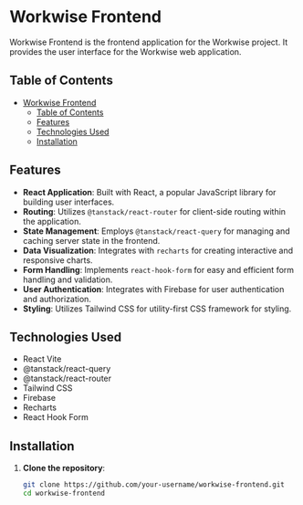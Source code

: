 # Workwise Frontend

Workwise Frontend is the frontend application for the Workwise project. It provides the user interface for the Workwise web application.

## Table of Contents

- [Workwise Frontend](#workwise-frontend)
  - [Table of Contents](#table-of-contents)
  - [Features](#features)
  - [Technologies Used](#technologies-used)
  - [Installation](#installation)

## Features

- **React Application**: Built with React, a popular JavaScript library for building user interfaces.
- **Routing**: Utilizes `@tanstack/react-router` for client-side routing within the application.
- **State Management**: Employs `@tanstack/react-query` for managing and caching server state in the frontend.
- **Data Visualization**: Integrates with `recharts` for creating interactive and responsive charts.
- **Form Handling**: Implements `react-hook-form` for easy and efficient form handling and validation.
- **User Authentication**: Integrates with Firebase for user authentication and authorization.
- **Styling**: Utilizes Tailwind CSS for utility-first CSS framework for styling.

## Technologies Used

- React Vite
- @tanstack/react-query
- @tanstack/react-router
- Tailwind CSS
- Firebase
- Recharts
- React Hook Form

## Installation

1. **Clone the repository**:

   ```bash
   git clone https://github.com/your-username/workwise-frontend.git
   cd workwise-frontend
   ```

